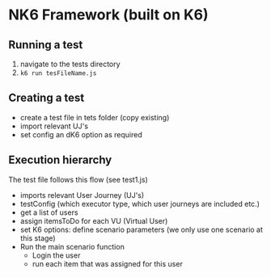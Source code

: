 

# NK6 Framework (built on K6)

## Running a test
1. navigate to the tests directory 
2. ``` k6 run tesFileName.js ```
## Creating a test
- create a test file in tets folder (copy existing)
- import relevant UJ's
- set config an dK6 option as required
## Execution hierarchy
The test file follows this flow (see test1.js)
- imports relevant User Journey (UJ's)
- testConfig (which executor type, which user journeys are included etc.)
- get a list of users
- assign itemsToDo for each VU (Virtual User)
- set K6 options: define scenario parameters (we only use one scenario at this stage)
- Run the main scenario function
  - Login the user
  - run each item that was assigned for this user


